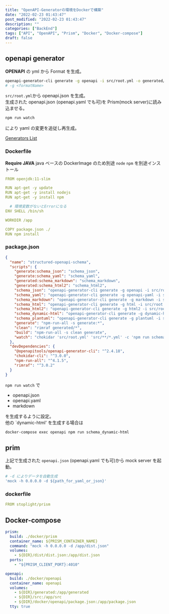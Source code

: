```yaml
---
title: "OpenAPI-Generatorの環境をDockerで構築"
date: "2022-02-23 01:43:47"
post_modified: "2022-02-23 01:43:47"
description: ""
categories: ["BackEnd"]
tags: ["API", "OpenAPI", "Prism", "Docker", "Docker-compose"]
draft: false
---
```


## openapi generator

**OPENAPI** の yml から Format を生成。

```bash
openapi-generator-cli generate -g openapi -i src/root.yml -o generated/openapi
# -g <formatName>
```

`src/root.yml`から openapi.json を生成。  
生成された openapi.json (openapi.yaml でも可)を Prism(mock server)に読み込ませる。

```bash
npm run watch
```

により yaml の変更を追従し再生成。

[Generators List](https://openapi-generator.tech/docs/generators/)

### Dockerfile

**Require JAVA**
java ベースの DockerImage のため別途 `node` `npm` を別途インストール

```yaml
FROM openjdk:11-slim

RUN apt-get -y update
RUN apt-get -y install nodejs
RUN apt-get -y install npm

  # 環境変数がないとErrorになる
ENV SHELL /bin/sh

WORKDIR /app

COPY package.json ./
RUN npm install
```

### package.json

```json
{
  "name": "structured-openapi-schema",
  "scripts": {
    "generate:schema_json": "schema_json",
    "generate:schema_yaml": "schema_yaml",
    "generated:schema_markdown": "schema_markdown",
    "generated:schema_html2": "schema_html2",
    "schema_json": "openapi-generator-cli generate -g openapi -i src/root.yml -o generated/openapi",
    "schema_yaml": "openapi-generator-cli generate -g openapi-yaml -i src/root.yml -o generated",
    "schema_markdown": "openapi-generator-cli generate -g markdown -i src/root.yml -o generated/markdown",
    "schema_html": "openapi-generator-cli generate -g html -i src/root.yml -o generated/html",
    "schema_html2": "openapi-generator-cli generate -g html2 -i src/root.yml -o generated/html2",
    "schema_dynamic-html": "openapi-generator-cli generate -g dynamic-html -i src/root.yml -o generated/dynamic_html",
    "schema_plantuml": "openapi-generator-cli generate -g plantuml -i src/root.yml -o generated/plantuml",
    "generate": "npm-run-all -s generate:*",
    "clean": "rimraf generated/*",
    "build": "npm-run-all -s clean generate",
    "watch": "chokidar 'src/root.yml' 'src/**/*.yml' -c 'npm run schema_yaml' --initial"
  },
  "devDependencies": {
    "@openapitools/openapi-generator-cli": "^2.4.18",
    "chokidar-cli": "^3.0.0",
    "npm-run-all": "^4.1.5",
    "rimraf": "^3.0.2"
  }
}
```

`npm run watch` で

- openapi.json
- openapi.yaml
- markdown

を生成するように設定。  
他の `dynamic-html' を生成する場合は

```bash
docker-compose exec openapi npm run schema_dynamic-html
```

## prim

上記で生成された `openapi.json` (openapi.yaml でも可)から mock server を起動。

```bash
# -d によりデータを自動生成
'mock -h 0.0.0.0 -d ${path_for_yaml_or_json}'
```

### dockerfile

```yaml
FROM stoplight/prism
```

## Docker-compose

```yaml
prism:
  build: ./docker/prism
  container_name: ${PRISM_CONTAINER_NAME}
  command: "mock -h 0.0.0.0 -d /app/dist.json"
  volumes:
    - ${DIR}/dist/dist.json:/app/dist.json
  ports:
    - "${PRISM_CLIENT_PORT}:4010"

openapi:
  build: ./docker/openapi
  container_name: openapi
  volumes:
    - ${DIR}/generated:/app/generated
    - ${DIR}/src:/app/src
    - ${DIR}/docker/openapi/package.json:/app/package.json
  tty: true
```
